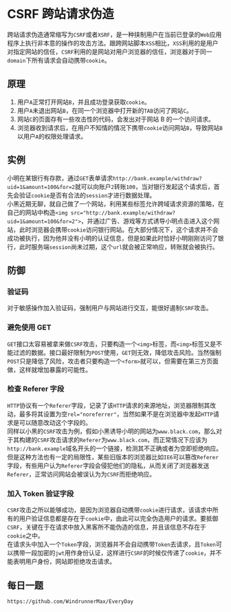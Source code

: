 # CSRF 跨站请求伪造

跨站请求伪造通常缩写为`CSRF`或者`XSRF`，是一种挟制用户在当前已登录的`Web`应用程序上执行非本意的操作的攻击方法。跟跨网站脚本`XSS`相比，`XSS`利用的是用户对指定网站的信任，`CSRF`利用的是网站对用户浏览器的信任，浏览器对于同一`domain`下所有请求会自动携带`cookie`。

## 原理

1. 用户`A`正常打开网站`B`，并且成功登录获取`cookie`。
2. 用户`A`未退出网站`B`，在同一个浏览器中打开新的`TAB`访问了网站`C`。
3. 网站`C`的页面存有一些攻击性的代码，会发出对于网站 B 的一个访问请求。
4. 浏览器收到请求后，在用户不知情的情况下携带`cookie`访问网站`B`，导致网站`B`以用户`A`的权限处理请求。

## 实例

小明在某银行有存款，通过`GET`表单请求`http://bank.example/withdraw?uid=1&amount=100&for=2`就可以向账户`2`转账`100`，当对银行发起这个请求后，首先会验证`cookie`是否有合法的`session`才进行数据处理。  
小黑近期无聊，就自己做了一个网站，利用某些标签允许跨域请求资源的策略，在自己的网站中构造`<img src="http://bank.example/withdraw?uid=1&amount=100&for=2">`，并通过广告、游戏等方式诱导小明点击进入这个网站，此时浏览器会携带`cookie`访问银行网站。在大部分情况下，这个请求并不会成功被执行，因为他并没有小明的认证信息，但是如果此时恰好小明刚刚访问了银行，此时服务端`session`尚未过期，这个`url`就会被正常响应，转账就会被执行。

## 防御

### 验证码

对于敏感操作加入验证码，强制用户与网站进行交互，能很好遏制`CSRF`攻击。

### 避免使用 GET

`GET`接口太容易被拿来做`CSRF`攻击，只要构造一个`<img>`标签，而`<img>`标签又是不能过滤的数据。接口最好限制为`POST`使用，`GET`则无效，降低攻击风险。当然强制`POST`只是降低了风险，攻击者只要构造一个`<form>`就可以，但需要在第三方页面做，这样就增加暴露的可能性。

### 检查 Referer 字段

`HTTP`协议有一个`Referer`字段，记录了该`HTTP`请求的来源地址，浏览器限制其改动，最多将其设置为空`rel="noreferrer"`，当然如果不是在浏览器中发起`HTTP`请求是可以随意改动这个字段的。  
同样以小黑的`CSRF`攻击为例，假如小黑诱导小明的网站为`www.black.com`，那么对于其构建的`CSRF`攻击请求的`Referer`为`www.black.com`，而正常情况下应该为`http://bank.example`域名开头的一个链接，检测其不正确或者为空即拒绝响应。  
但是这种方法也有一定的局限性，某些旧版本的浏览器比如`IE6`可以篡改`Referer`字段，有些用户认为`Referer`字段会侵犯他们的隐私，从而关闭了浏览器发送`Referer`，正常访问网站会被误认为为`CSRF`而拒绝响应。

### 加入 Token 验证字段

`CSRF`攻击之所以能够成功，是因为浏览器自动携带`cookie`进行请求，该请求中所有的用户验证信息都是存在于`cookie`中，由此可以完全伪造用户的请求。要抵御`CSRF`，关键在于在请求中放入黑客所不能伪造的信息，并且该信息不存在于`cookie`之中。  
在请求头中加入一个`Token`字段，浏览器并不会自动携带`Token`去请求，且`Token`可以携带一段加密的`jwt`用作身份认证，这样进行`CSRF`的时候仅传递了`cookie`，并不能表明用户身份，网站即拒绝攻击请求。

## 每日一题

```
https://github.com/WindrunnerMax/EveryDay
```
